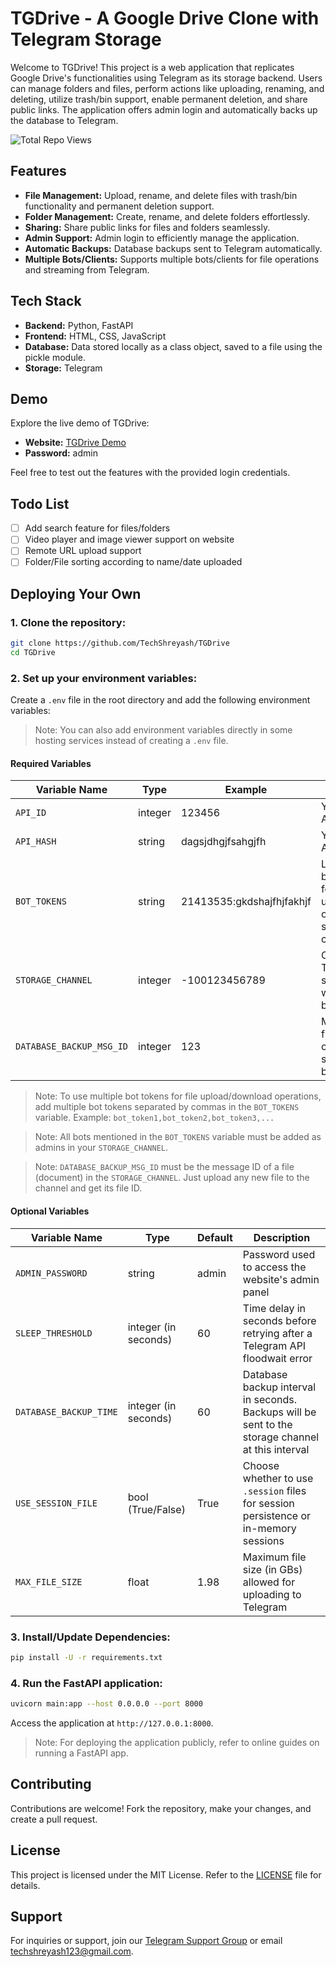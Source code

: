 # TGDrive - A Google Drive Clone with Telegram Storage

Welcome to TGDrive! This project is a web application that replicates Google Drive's functionalities using Telegram as its storage backend. Users can manage folders and files, perform actions like uploading, renaming, and deleting, utilize trash/bin support, enable permanent deletion, and share public links. The application offers admin login and automatically backs up the database to Telegram.

![Total Repo Views](https://stats.techzbots.co/api/views_badge?page=https%3A%2F%2Fgithub.com%2FTechShreyash%2FTGDrive&color1=394066&color2=fd3201&label=Total%20Repo%20Views&counter_type=1)

## Features

- **File Management:** Upload, rename, and delete files with trash/bin functionality and permanent deletion support.
- **Folder Management:** Create, rename, and delete folders effortlessly.
- **Sharing:** Share public links for files and folders seamlessly.
- **Admin Support:** Admin login to efficiently manage the application.
- **Automatic Backups:** Database backups sent to Telegram automatically.
- **Multiple Bots/Clients:** Supports multiple bots/clients for file operations and streaming from Telegram.

## Tech Stack

- **Backend:** Python, FastAPI
- **Frontend:** HTML, CSS, JavaScript
- **Database:** Data stored locally as a class object, saved to a file using the pickle module.
- **Storage:** Telegram

## Demo

Explore the live demo of TGDrive:

- **Website:** [TGDrive Demo](http://5.161.68.103)
- **Password:** admin

Feel free to test out the features with the provided login credentials.

## Todo List

- [ ] Add search feature for files/folders
- [ ] Video player and image viewer support on website
- [ ] Remote URL upload support
- [ ] Folder/File sorting according to name/date uploaded

## Deploying Your Own

### 1. Clone the repository:

```bash
git clone https://github.com/TechShreyash/TGDrive
cd TGDrive
```

### 2. Set up your environment variables:

Create a `.env` file in the root directory and add the following environment variables:

> Note: You can also add environment variables directly in some hosting services instead of creating a `.env` file.

#### Required Variables

| Variable Name         | Type    | Example                   | Description                                                                    |
| --------------------- | ------- | ------------------------- | ------------------------------------------------------------------------------ |
| `API_ID`              | integer | 123456                    | Your Telegram API ID                                                           |
| `API_HASH`            | string  | dagsjdhgjfsahgjfh         | Your Telegram API Hash                                                         |
| `BOT_TOKENS`          | string  | 21413535:gkdshajfhjfakhjf | List of Telegram bot tokens used for file upload/download operations, separated by commas. |
| `STORAGE_CHANNEL`     | integer | -100123456789             | Chat ID of the Telegram storage channel where files will be stored             |
| `DATABASE_BACKUP_MSG_ID` | integer | 123                       | Message ID of a file in the storage channel used for storing database backups |

> Note: To use multiple bot tokens for file upload/download operations, add multiple bot tokens separated by commas in the `BOT_TOKENS` variable. Example: `bot_token1,bot_token2,bot_token3,...`

> Note: All bots mentioned in the `BOT_TOKENS` variable must be added as admins in your `STORAGE_CHANNEL`.

> Note: `DATABASE_BACKUP_MSG_ID` must be the message ID of a file (document) in the `STORAGE_CHANNEL`. Just upload any new file to the channel and get its file ID.

#### Optional Variables

| Variable Name        | Type                 | Default | Description                                                                    |
| -------------------- | -------------------- | ------- | ------------------------------------------------------------------------------ |
| `ADMIN_PASSWORD`     | string               | admin   | Password used to access the website's admin panel                              |
| `SLEEP_THRESHOLD`    | integer (in seconds) | 60      | Time delay in seconds before retrying after a Telegram API floodwait error     |
| `DATABASE_BACKUP_TIME` | integer (in seconds) | 60      | Database backup interval in seconds. Backups will be sent to the storage channel at this interval |
| `USE_SESSION_FILE`   | bool (True/False)    | True    | Choose whether to use `.session` files for session persistence or in-memory sessions |
| `MAX_FILE_SIZE`      | float                | 1.98    | Maximum file size (in GBs) allowed for uploading to Telegram                   |

### 3. Install/Update Dependencies:

```bash
pip install -U -r requirements.txt
```

### 4. Run the FastAPI application:

```bash
uvicorn main:app --host 0.0.0.0 --port 8000
```

Access the application at `http://127.0.0.1:8000`.

> Note: For deploying the application publicly, refer to online guides on running a FastAPI app.

## Contributing

Contributions are welcome! Fork the repository, make your changes, and create a pull request.

## License

This project is licensed under the MIT License. Refer to the [LICENSE](LICENSE) file for details.

## Support

For inquiries or support, join our [Telegram Support Group](https://telegram.me/TechZBots_Support) or email [techshreyash123@gmail.com](mailto:techshreyash123@gmail.com).